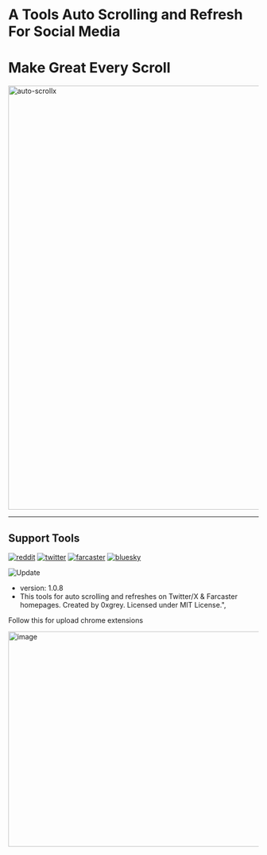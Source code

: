 # A Tools Auto Scrolling and Refresh For Social Media

# Make Great Every Scroll

<img width="1422" height="853" alt="auto-scrollx" src="https://github.com/user-attachments/assets/454bc5b4-2ad7-491c-ab54-a4a43aafa6ce" />

---
## Support Tools

[![reddit](https://img.shields.io/badge/Reddit-FF4500?style=for-the-badge&logo=reddit&logoColor=white)](https://reddit.com/home)
[![twitter](https://img.shields.io/badge/Twitter/X-000000?style=for-the-badge&logo=x&logoColor=white)](https://x.com/home)
[![farcaster](https://img.shields.io/badge/farcaster-855DCD?style=for-the-badge&logo=farcaster&logoColor=white)](https://farcaster.xyz)
[![bluesky](https://img.shields.io/badge/bluesky-0285FF?style=for-the-badge&logo=bluesky&logoColor=white)](https://bsky.app/)



![Update](https://img.shields.io/badge/Update_Version-v1.0.8-brightgreen)

- version: 1.0.8
- This tools for auto scrolling and refreshes on Twitter/X & Farcaster homepages. Created by 0xgrey. Licensed under MIT License.",



Follow this for upload chrome extensions

<img width="1439" height="433" alt="image" src="https://github.com/user-attachments/assets/16f8820b-4c54-4c37-8a42-0a06fb242833" />


